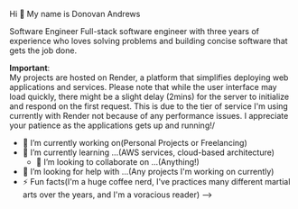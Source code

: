 Hi 👋 My name is Donovan Andrews

Software Engineer
Full-stack software engineer with three years of experience who loves solving problems and building concise software that gets the job done.

**Important**: \
My projects are hosted on Render, a platform that simplifies deploying web applications and services. Please note that while the user interface may load quickly, there might be a slight delay (2mins) for the server to initialize and respond on the first request. This is due to the tier of service I'm using currently with Render not because of any performance issues. I appreciate your patience as the applications gets up and running!/

- 🔭 I’m currently working on(Personal Projects or Freelancing)
- 🌱 I’m currently learning ...(AWS services, cloud-based architecture)
  - 👯 I’m looking to collaborate on ...(Anything!)
- 🤔 I’m looking for help with ...(Any projects I'm working on currently)
- ⚡ Fun facts(I'm a huge coffee nerd, I've practices many different martial arts over the years, and I'm a voracious reader)
-->
